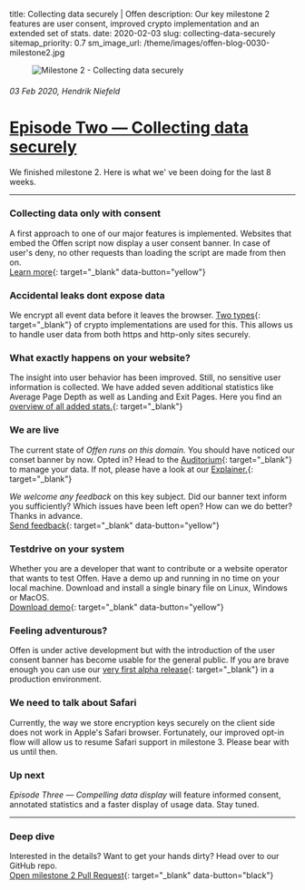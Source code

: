 title: Collecting data securely | Offen
description: Our key milestone 2 features are user consent, improved crypto implementation and an extended set of stats.
date: 2020-02-03
slug: collecting-data-securely
sitemap_priority: 0.7
sm_image_url: /theme/images/offen-blog-0030-milestone2.jpg

<figure class="larger-image mb5">
<img alt="Milestone 2 - Collecting data securely" src="/theme/images/offen-blog-0030-milestone-2.jpg"/>
</figure>

###### 03 Feb 2020, Hendrik Niefeld
# [Episode Two  — Collecting data securely](/blog/collecting-data-securely/)
We finished milestone 2. Here is what we' ve been doing for the last 8 weeks.

---

### Collecting data only with consent
A first approach to one of our major features is implemented. Websites that embed the Offen script now display a user consent banner. In case of user's deny, no other requests than loading the script are made from then on.  
[Learn more](https://analytics.offen.dev/){: target="_blank" data-button="yellow"} 

### Accidental leaks dont expose data
We encrypt all event data before it leaves the browser. [Two types](#){: target="_blank"}  of crypto implementations are used for this. This allows us to handle user data from both https and http-only sites securely.

### What exactly happens on your website?
The insight into user behavior has been improved. Still, no sensitive user information is collected. We have added seven additional statistics like Average Page Depth as well as Landing and Exit Pages. Here you find an [overview of all added stats.](#){: target="_blank"} 

### We are live
The current state of *Offen runs on this domain.* You should have noticed our conset banner by now. Opted in? Head to the [Auditorium](https://analytics.offen.dev/auditorium/){: target="_blank"} to manage your data. If not, please have a look at our [Explainer.](https://analytics.offen.dev/){: target="_blank"}

*We welcome any feedback* on this key subject. Did our banner text inform you sufficiently? Which issues have been left open? How can we do better? Thanks in advance.  
[Send feedback](mailto:hioffen@posteo.de){: target="_blank" data-button="yellow"} 

### Testdrive on your system
Whether you are a developer that want to contribute or a website operator that wants to test Offen. Have a demo up and running in no time on your local machine. Download and install a single binary file on Linux, Windows or MacOS.  
[Download demo](https://github.com/offen/offen/releases/download/v0.1.0-alpha.1/offen-v0.1.0-alpha.1.tar.gz){: target="_blank" data-button="yellow"}

### Feeling adventurous?
Offen is under active development but with the introduction of the user consent banner has become usable for the general public. If you are brave enough you can use our [very first alpha release](https://github.com/offen/offen/releases/tag/v0.1.0-alpha.1){: target="_blank"} in a production environment.

### We need to talk about Safari
Currently, the way we store encryption keys securely on the client side does not work in Apple's Safari browser. Fortunately, our improved opt-in flow will allow us to resume Safari support in milestone 3. Please bear with us until then.

### Up next
*Episode Three — Compelling data display* will feature informed consent, annotated statistics and a faster display of usage data. Stay tuned.

---

### Deep dive
Interested in the details? Want to get your hands dirty? Head over to our GitHub repo.  
[Open milestone 2 Pull Request](#){: target="_blank" data-button="black"}
